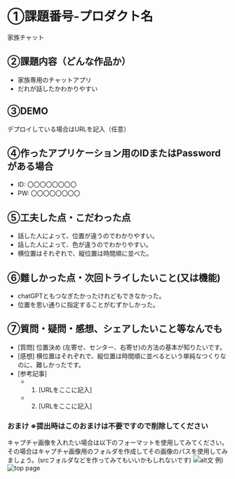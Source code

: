 # ①課題番号-プロダクト名

家族チャット

## ②課題内容（どんな作品か）

- 家族専用のチャットアプリ
- だれが話したかわかりやすい
  

## ③DEMO

デプロイしている場合はURLを記入（任意）

## ④作ったアプリケーション用のIDまたはPasswordがある場合

- ID: 〇〇〇〇〇〇〇〇
- PW: 〇〇〇〇〇〇〇〇

## ⑤工夫した点・こだわった点

- 話した人によって、位置が違うのでわかりやすい。
- 話した人によって、色が違うのでわかりやすい。
- 横位置はそれぞれで、縦位置は時間順に並べた。
  

## ⑥難しかった点・次回トライしたいこと(又は機能)

- chatGPTともつなぎたかったけれどもできなかった。
- 位置を思い通りに指定することがむずかしかった。

## ⑦質問・疑問・感想、シェアしたいこと等なんでも

- [質問] 位置決め (左寄せ、センター、右寄せ)の方法の基本が知りたいです。
- [感想] 横位置はそれぞれで、縦位置は時間順に並べるという単純なつくりなのに、難しかったです。
- [参考記事]
  - 1. [URLをここに記入]
  - 2. [URLをここに記入]

### おまけ ※提出時はこのおまけは不要ですので削除してください

キャプチャ画像を入れたい場合は以下のフォーマットを使用してみてください。その場合はキャプチャ画像用のフォルダを作成してその画像のパスを使用してみましょう。(srcフォルダなどを作ってみてもいいかもしれないです)
![alt文](画像URL)
例)
![top page](./src/capture1.png)
